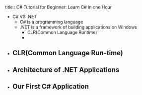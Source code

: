 title:: C# Tutorial for Beginner: Learn C# in one Hour

- C# VS .NET
	- C# is a programming language
	- .NET is a framework of building applications on Windows
		- CLR(Common Language Runtime)
		-
- CLR(Common Language Run-time)
	-
- Architecture of .NET Applications
	-
- Our First C# Application
	-